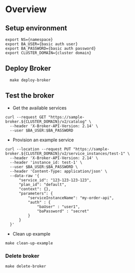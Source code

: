 # Overview

## Setup environment

```shell script
export NS={namespace}
export BA_USER={basic auth user}
export BA_PASSWORD={basic auth password}
export CLUSTER_DOMAIN={cluster domain}
```

## Deploy Broker

```shell script
  make deploy-broker
```

## Test the broker

* Get the available services

```shell script
curl --request GET "https://sample-broker.${CLUSTER_DOMAIN}/v2/catalog" \
  --header 'X-Broker-API-Version: 2.14' \
  --user $BA_USER:$BA_PASSWORD
```

* Provision an example service

```shell script
curl --location --request PUT "https://sample-broker.${CLUSTER_DOMAIN}/v2/service_instances/test-1" \
  --header 'X-Broker-API-Version: 2.14' \
  --header 'instance_id: test-1' \
  --user $BA_USER:$BA_PASSWORD \
  --header 'Content-Type: application/json' \
  --data-raw '{
      "service_id": "123-123-123-123",
      "plan_id": "default",
      "context": {},
      "parameters": {
          "serviceInstanceName": "my-order-api",
          "auth" : {
              "baUser" : "user1",
              "baPassword" : "secret"
          }
      }
  }'
```

* Clean up example

```shell script
make clean-up-example
```

### Delete broker

```shell script
make delete-broker
```